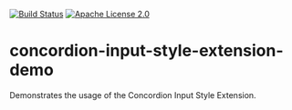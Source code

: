 [![Build Status](https://travis-ci.com/concordion/concordion-input-style-extension-demo.svg?branch=master)](https://travis-ci.com/concordion/concordion-input-style-extension-demo)
[![Apache License 2.0](https://img.shields.io/badge/license-Apache%202.0-blue.svg)](http://www.apache.org/licenses/LICENSE-2.0.html)

# concordion-input-style-extension-demo
Demonstrates the usage of the Concordion Input Style Extension.
